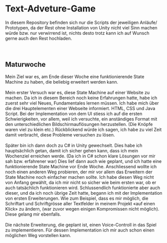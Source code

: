 # Text-Adveture-Game
In diesem Repository befinden sich nur die Scripts der jeweiligen Anläufe/ Prototypen, da der Rest ohne Installation von Unity nicht viel Sinn machen würde bzw. nur verwirrend ist, nichts desto trotz kann ich auf Wunsch gerne auch den Rest hochladen.
<br />
<br />
<br />
## Maturwoche
Mein Ziel war es, am Ende dieser Woche eine funktionierende State Machine zu haben, die beliebig erweitert werden kann.
<br />
<br />
Mein erster Versuch war es, diese State Machine auf einer Website zu machen. Da ich in diesem Bereich noch keine Erfahrungen hatte, habe ich zuerst sehr viel Neues, Fundamentales lernen müssen. Ich habe mich über die drei Hauptelementen einer Webseite informiert. HTML, CSS und Java Script.
Bei der Implementation von dem UI stiess ich auf die ersten Schwierigkeiten, vor allem, weil ich versuchte, ein anständiges Format mit den unterschiedlichen Bildschirmauflösungen herzustellen. (Die Knöpfe waren viel zu klein etc.) Rückblickend würde ich sagen, ich habe zu viel Zeit damit verbracht, diese Probleme versuchen zu lösen.
<br />
<br />
Später bin ich dann doch zu C# in Unity gewechselt. Dies habe ich hauptsächlich getan, damit ich sicher gehen kann, dass ich mein Wochenziel erreichen werde. (Da ich in C# schon klare Lösungen vor mir sah bzw. erfahrener war)
Dies lief dann auch wie geplant, und ich hatte eine funktionierende State Machine vor Ende Woche.
Anschliessend wollte ich noch einen anderen Weg probieren, der mir vor allem das Erweitern der State Machine noch einfacher machen sollte. Ich habe diesen Weg nicht von Anfang gewählt, da ich mir nicht so sicher wie beim ersten war, ob er auch tatsächlich funktionieren wird.
Schlussendlich funktionierte aber auch dieser, und da ich noch übrige Zeit hatte, begann ich mit der Implementation von ersten Erweiterungen. Wie zum Beispiel, dass es mir möglich, die Schriftart und Schriftgrösse aller Textfelder in meinem Projekt «auf einen Klick» zu ändern, (war zuvor wegen einigen Kompromissen nicht möglich). Diese gelang mir ebenfalls.
<br />
<br />
Die nächste Erweiterung, die geplant ist, einen Voice-Controll in das Spiel zu implementieren. Für dessen Implementation ich mir auch schon einen möglichen Weg vorstellen kann.
